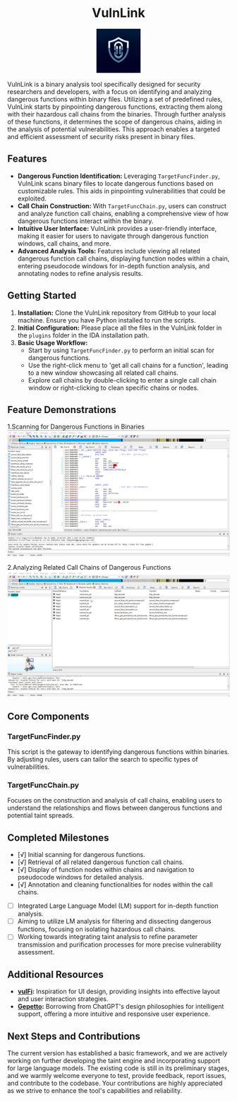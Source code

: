 <h1 align="center">VulnLink</h1>

<p align="center">
  <img src="./docs/pic/vulnlink.png" width="100">
</p>

VulnLink is a binary analysis tool specifically designed for security researchers and developers, with a focus on identifying and analyzing dangerous functions within binary files. Utilizing a set of predefined rules, VulnLink starts by pinpointing dangerous functions, extracting them along with their hazardous call chains from the binaries. Through further analysis of these functions, it determines the scope of dangerous chains, aiding in the analysis of potential vulnerabilities. This approach enables a targeted and efficient assessment of security risks present in binary files.

## Features

- **Dangerous Function Identification:** Leveraging `TargetFuncFinder.py`, VulnLink scans binary files to locate dangerous functions based on customizable rules. This aids in pinpointing vulnerabilities that could be exploited.
- **Call Chain Construction:** With `TargetFuncChain.py`, users can construct and analyze function call chains, enabling a comprehensive view of how dangerous functions interact within the binary.
- **Intuitive User Interface:** VulnLink provides a user-friendly interface, making it easier for users to navigate through dangerous function windows, call chains, and more.
- **Advanced Analysis Tools:** Features include viewing all related dangerous function call chains, displaying function nodes within a chain, entering pseudocode windows for in-depth function analysis, and annotating nodes to refine analysis results.

## Getting Started

1. **Installation:** Clone the VulnLink repository from GitHub to your local machine. Ensure you have Python installed to run the scripts.
2. **Initial Configuration:** Please place all the files in the VulnLink folder in the `plugins` folder in the IDA installation path.
3. **Basic Usage Workflow:**
   - Start by using `TargetFuncFinder.py` to perform an initial scan for dangerous functions.
   - Use the right-click menu to 'get all call chains for a function', leading to a new window showcasing all related call chains.
   - Explore call chains by double-clicking to enter a single call chain window or right-clicking to clean specific chains or nodes.

## Feature Demonstrations
1.Scanning for Dangerous Functions in Binaries
![](./docs/pic/scan.gif)

2.Analyzing Related Call Chains of Dangerous Functions
![](./docs/pic/checkcite.gif)

## Core Components

### TargetFuncFinder.py
This script is the gateway to identifying dangerous functions within binaries. By adjusting rules, users can tailor the search to specific types of vulnerabilities.

### TargetFuncChain.py
Focuses on the construction and analysis of call chains, enabling users to understand the relationships and flows between dangerous functions and potential taint spreads.

## Completed Milestones

- [√] Initial scanning for dangerous functions.
- [√] Retrieval of all related dangerous function call chains.
- [√] Display of function nodes within chains and navigation to pseudocode windows for detailed analysis.
- [√] Annotation and cleaning functionalities for nodes within the call chains.
- [ ] Integrated Large Language Model (LM) support for in-depth function analysis.
- [ ] Aiming to utilize LM analysis for filtering and dissecting dangerous functions, focusing on isolating hazardous call chains.
- [ ] Working towards integrating taint analysis to refine parameter transmission and purification processes for more precise vulnerability assessment.
## Additional Resources

- **[vulFi](https://github.com/Accenture/VulFi):** Inspiration for UI design, providing insights into effective layout and user interaction strategies.
- **[Gepetto](https://github.com/JusticeRage/Gepetto):** Borrowing from ChatGPT's design philosophies for intelligent support, offering a more intuitive and responsive user experience.

## Next Steps and Contributions

The current version has established a basic framework, and we are actively working on further developing the taint engine and incorporating support for large language models. The existing code is still in its preliminary stages, and we warmly welcome everyone to test, provide feedback, report issues, and contribute to the codebase. Your contributions are highly appreciated as we strive to enhance the tool's capabilities and reliability.
